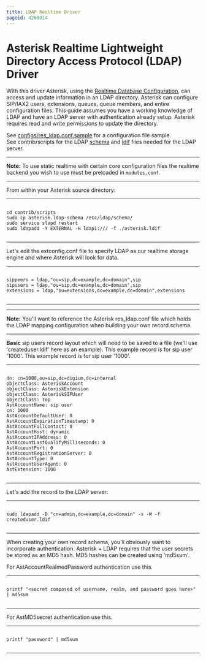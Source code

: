 ```yaml
---
title: LDAP Realtime Driver
pageid: 4260014
---
```


Asterisk Realtime Lightweight Directory Access Protocol (LDAP) Driver
=====================================================================

With this driver Asterisk, using the [Realtime Database Configuration](/Realtime-Database-Configuration), can access and update information in an LDAP directory. Asterisk can configure SIP/IAX2 users, extensions, queues, queue members, and entire configuration files. This guide assumes you have a working knowledge of LDAP and have an LDAP server with authentication already setup. Asterisk requires read and write permissions to update the directory.

See [configs/res\_ldap.conf.sample](https://raw.githubusercontent.com/asterisk/asterisk/master/configs/samples/res_ldap.conf.sample) for a configuration file sample.  
 See contrib/scripts for the LDAP [schema](https://raw.githubusercontent.com/asterisk/asterisk/master/contrib/scripts/asterisk.ldap-schema) and [ldif](https://raw.githubusercontent.com/asterisk/asterisk/master/contrib/scripts/asterisk.ldif) files needed for the LDAP server.




---

**Note:**  To use static realtime with certain core configuration files the realtime backend you wish to use must be preloaded in `modules.conf`.

  



---


From within your Asterisk source directory:




---

  
  


```

cd contrib/scripts
sudo cp asterisk.ldap-schema /etc/ldap/schema/
sudo service slapd restart
sudo ldapadd -Y EXTERNAL -H ldapi:/// -f ./asterisk.ldif


```



---


Let's edit the extconfig.conf file to specify LDAP as our realtime storage engine and where Asterisk will look for data.




---

  
  


```

sippeers = ldap,"ou=sip,dc=example,dc=domain",sip
sipusers = ldap,"ou=sip,dc=example,dc=domain",sip
extensions = ldap,"ou=extensions,dc=example,dc=domain",extensions


```



---




---

**Note:**  You'll want to reference the Asterisk res\_ldap.conf file which holds the LDAP mapping configuration when building your own record schema.

  



---


**Basic** sip users record layout which will need to be saved to a file (we'll use 'createduser.ldif' here as an example). This example record is for sip user '1000'. This example record is for sip user '1000'.




---

  
  


```

dn: cn=1000,ou=sip,dc=digium,dc=internal
objectClass: AsteriskAccount
objectClass: AsteriskExtension
objectClass: AsteriskSIPUser
objectClass: top
AstAccountName: sip user
cn: 1000
AstAccountDefaultUser: 0
AstAccountExpirationTimestamp: 0
AstAccountFullContact: 0
AstAccountHost: dynamic
AstAccountIPAddress: 0
AstAccountLastQualifyMilliseconds: 0
AstAccountPort: 0
AstAccountRegistrationServer: 0
AstAccountType: 0
AstAccountUserAgent: 0
AstExtension: 1000


```



---


Let's add the record to the LDAP server:




---

  
  


```

sudo ldapadd -D "cn=admin,dc=example,dc=domain" -x -W -f createduser.ldif


```



---


When creating your own record schema, you'll obviously want to incorporate authentication. Asterisk + LDAP requires that the user secrets be stored as an MD5 hash. MD5 hashes can be created using 'md5sum'.

For AstAccountRealmedPassword authentication use this.




---

  
  


```

printf "<secret composed of username, realm, and password goes here>" | md5sum


```



---


For AstMD5secret authentication use this.




---

  
  


```

printf "password" | md5sum


```



---



